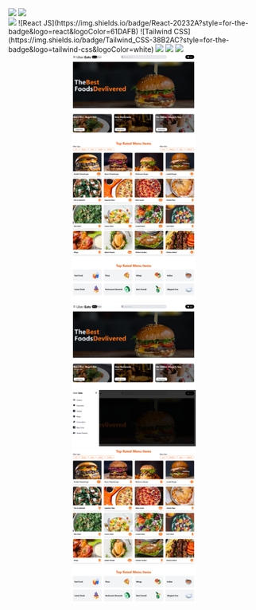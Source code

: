 
<img src ="https://img.shields.io/badge/build%20-passing-lightgrey"/>
<img src ="https://img.shields.io/badge/service-passing-lightgrey"/>
<br>
<span>
<img src="https://img.shields.io/badge/html5%20-%23E34F26.svg?&style=for-the-badge&logo=html5&logoColor=white"/>
![React JS](https://img.shields.io/badge/React-20232A?style=for-the-badge&logo=react&logoColor=61DAFB)
![Tailwind CSS](https://img.shields.io/badge/Tailwind_CSS-38B2AC?style=for-the-badge&logo=tailwind-css&logoColor=white)
<img src="https://img.shields.io/badge/css3%20-%231572B6.svg?&style=for-the-badge&logo=css3&logoColor=white"/>
<img src="https://img.shields.io/badge/git%20-%23404d59.svg?&style=for-the-badge&logo=git&logoColor=white"/>
<img src="https://img.shields.io/badge/github%20-%23121011.svg?&style=for-the-badge&logo=github&logoColor=white"/>
</span>

<div id="header" align="center">
  <img src="./src/image/1.png" width="250"/>
<br>
  <div id="header" align="center">
  <img src="./src/image/2.png" width="250"/>
  <br>
   <div id="header" align="center">
  <img src="./src/image/02.png" width="250"/>
  <br>
  <div id="header" align="center">
  <img src="./src/image/3.png" width="250"/>
  <br>
  <div id="header" align="center">
  <img src="./src/image/4.png" width="250"/>
